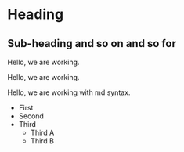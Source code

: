 # Heading 
## Sub-heading and so on and so for 

Hello, we are working.  

Hello, we are working. 

Hello, we are working with md syntax. 

- First 
- Second 
- Third 
    - Third A 
    - Third B 